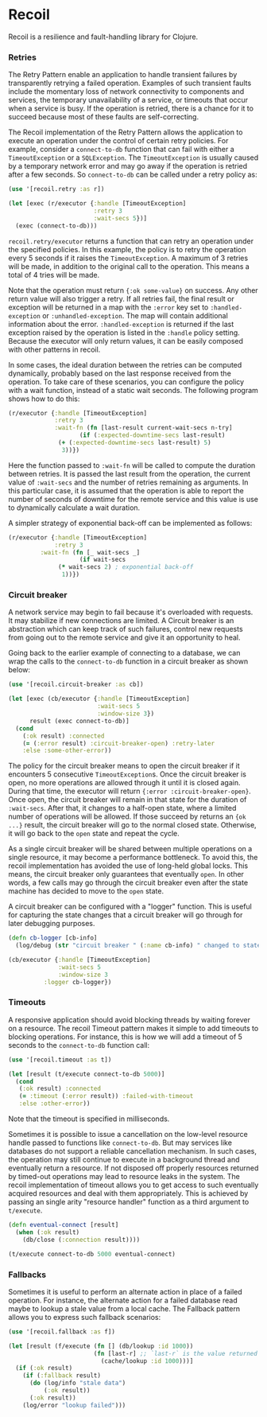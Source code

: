 # Recoil

Recoil is a resilience and fault-handling library for Clojure.

### Retries

The Retry Pattern enable an application to handle transient failures by transparently retrying a failed operation.
Examples of such transient faults include the momentary loss of network connectivity to components and services,
the temporary unavailability of a service, or timeouts that occur when a service is busy. If the
operation is retried, there is a chance for it to succeed because most of these faults are self-correcting.

The Recoil implementation of the Retry Pattern allows the application to execute an operation under the control of
certain retry policies. For example, consider a `connect-to-db` function that can fail with either a `TimeoutException` or
a `SQLException`. The `TimeoutException` is usually caused by a temporary network error and may go away if the operation
is retried after a few seconds. So `connect-to-db` can be called under a retry policy as:

```clojure
(use '[recoil.retry :as r])

(let [exec (r/executor {:handle [TimeoutException]
                        :retry 3
                        :wait-secs 5})]
  (exec (connect-to-db)))
```

`recoil.retry/executor` returns a function that can retry an operation under the specified policies. In this example,
the policy is to retry the operation every 5 seconds if it raises the `TimeoutException`. A maximum of 3 retries will be made,
in addition to the original call to the operation. This means a total of 4 tries will be made.

Note that the operation must return `{:ok some-value}` on success. Any other return value will also trigger a retry.
If all retries fail, the final result or exception will be returned in a map with the `:error` key set to `:handled-exception`
or `:unhandled-exception`. The map will contain additional information about the error. `:handled-exception` is returned if
the last exception raised by the operation is listed in the `:handle` policy setting. Because the executor will only
return values, it can be easily composed with other patterns in recoil.

In some cases, the ideal duration between the retries can be computed dynamically, probably based on the last response received from
the operation. To take care of these scenarios, you can configure the policy with a wait function, instead of a static wait seconds.
The following program shows how to do this:

```clojure
(r/executor {:handle [TimeoutException]
             :retry 3
             :wait-fn (fn [last-result current-wait-secs n-try]
	                (if (:expected-downtime-secs last-result)
			  (+ (:expected-downtime-secs last-result) 5)
			   3))})
```

Here the function passed to `:wait-fn` will be called to compute the duration between retries.
It is passed the last result from the operation, the current value of `:wait-secs` and the number of retries
remaining as arguments. In this particular case, it is assumed that the operation is able to report the number
of seconds of downtime for the remote service and this value is use to dynamically calculate a wait duration.

A simpler strategy of exponential back-off can be implemented as follows:

```clojure
(r/executor {:handle [TimeoutException]
             :retry 3
	     :wait-fn (fn [_ wait-secs _]
	                (if wait-secs
			  (* wait-secs 2) ; exponential back-off
			   1))})
```

### Circuit breaker

A network service may begin to fail because it's overloaded with requests. It may stabilize if new connections are limited.
A Circuit breaker is an abstraction which can keep track of such failures, control new requests from going out to the remote service
and give it an opportunity to heal.

Going back to the earlier example of connecting to a database, we can wrap the calls to the `connect-to-db` function in a circuit
breaker as shown below:

```clojure
(use '[recoil.circuit-breaker :as cb])

(let [exec (cb/executor {:handle [TimeoutException]
                         :wait-secs 5
                         :window-size 3})
      result (exec connect-to-db)]
  (cond
    (:ok result) :connected
    (= (:error result) :circuit-breaker-open) :retry-later
    :else :some-other-error))
```

The policy for the circuit breaker means to open the circuit breaker if it encounters 5 consecutive `TimeoutException`s.
Once the circuit breaker is open, no more operations are allowed through it until it is closed again. During that time,
the executor will return `{:error :circuit-breaker-open}`. Once open, the circuit breaker will remain in that state for
the duration of `:wait-secs`. After that, it changes to a half-open state, where a limited number of operations will be allowed.
If those succeed by returns an `{ok ...}` result, the circuit breaker will go to the normal closed state. Otherwise, it will
go back to the `open` state and repeat the cycle.

As a single circuit breaker will be shared between multiple operations on a single resource, it may become a performance bottleneck.
To avoid this, the recoil implementation has avoided the use of long-held global locks. This means, the circuit breaker only guarantees
that eventually `open`. In other words, a few calls may go through the circuit breaker even after the state machine has decided to
move to the `open` state.

A circuit breaker can be configured with a "logger" function. This is useful for capturing the state changes that a circuit breaker will
go through for later debugging purposes.

```clojure
(defn cb-logger [cb-info]
  (log/debug (str "circuit breaker " (:name cb-info) " changed to state: " (:state cb-info))))

(cb/executor {:handle [TimeoutException]
              :wait-secs 5
              :window-size 3
	      :logger cb-logger})
```

### Timeouts

A responsive application should avoid blocking threads by waiting forever on a resource.
The recoil Timeout pattern makes it simple to add timeouts to blocking operations.
For instance, this is how we will add a timeout of 5 seconds to the `connect-to-db` function call:

```clojure
(use '[recoil.timeout :as t])

(let [result (t/execute connect-to-db 5000)]
  (cond
   (:ok result) :connected
   (= :timeout (:error result)) :failed-with-timeout
   :else :other-error))
```
Note that the timeout is specified in milliseconds.

Sometimes it is possible to issue a cancellation on the low-level resource handle passed to
functions like `connect-to-db`. But may services like databases do not support a reliable
cancellation mechanism. In such cases, the operation may still continue to execute in a background thread
and eventually return a resource. If not disposed off properly resources returned by timed-out operations
may lead to resource leaks in the system. The recoil implementation of timeout allows you to get access to
such eventually acquired resources and deal with them appropriately. This is achieved by passing an single arity
"resource handler" function as a third argument to `t/execute`.

```clojure
(defn eventual-connect [result]
  (when (:ok result)
    (db/close (:connection result))))

(t/execute connect-to-db 5000 eventual-connect)
```

### Fallbacks

Sometimes it is useful to perform an alternate action in place of a failed operation.
For instance, the alternate action for a failed database read maybe to lookup a stale value from a local cache.
The Fallback pattern allows you to express such fallback scenarios:

```clojure
(use '[recoil.fallback :as f])

(let [result (f/execute (fn [] (db/lookup :id 1000))
                        (fn [last-r] ;; `last-r` is the value returned by the original db/lookup call.
                          (cache/lookup :id 1000)))]
  (if (:ok result)
    (if (:fallback result)
      (do (log/info "stale data")
          (:ok result))
      (:ok result))
    (log/error "lookup failed")))
```